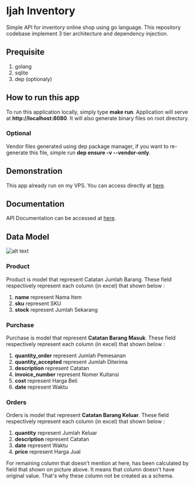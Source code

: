 # Ijah Inventory
Simple API for inventory online shop using go language. This repository codebase implement 3 tier architecture and dependency injection. 

## Prequisite
1. golang
2. sqlite
3. dep (optionaly)

## How to run this app

To run this application locally, simply type **make run**. Application will serve at **http://localhost:8080**. It will also generate binary files on root directory. 

### Optional
Vendor files generated using dep package manager, if you want to re-generate this file, simple run **dep ensure -v --vendor-only**.

## Demonstration

This app already run on my VPS. You can access directly at [here](http://ijah.abdullah-dev.tech).

## Documentation
API Documentation can be accessed at [here](https://documenter.getpostman.com/view/6239183/RztmsUWb).

## Data Model
![alt text](https://abdullah-dev.tech/images/ijah_model.jpg "Inventory database model")

### Product
Product is model that represent Catatan Jumlah Barang. These field respectively represent each column (in excel) that shown below :

1. **name** represent Nama Item
2. **sku** represent SKU
3. **stock** represent Jumlah Sekarang

### Purchase
Purchase is model that represent **Catatan Barang Masuk**. These field respectively represent each column (in excel) that shown below :

1. **quantity_order** represent Jumlah Pemesanan
2. **quantity_accepted** represent Jumlah Diterima
3. **description** represent Catatan
4. **invoice_number** represent Nomer Kuitansi
5. **cost** represent Harga Beli
6. **date** represent Waktu

### Orders
Orders is model that represent **Catatan Barang Keluar**. These field respectively represent each column (in excel) that shown below :

1. **quantity** represent Jumlah Keluar
2. **description** represent Catatan
3. **date** represent Waktu
4. **price** represent Harga Jual

For remaining column that doesn't mention at here, has been calculated by field that shown on picture above. It means that column doesn't have original value. That's why these column not be created as a schema. 



 
